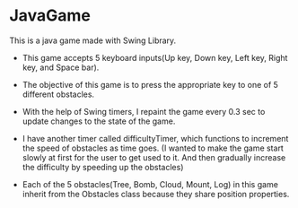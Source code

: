 # JavaGame

This is a java game made with Swing Library. 
  - This game accepts 5 keyboard inputs(Up key, Down key, Left key, Right key, and Space bar).
  - The objective of this game is to press the appropriate key to one of 5 different obstacles.
  - With the help of Swing timers, I repaint the game every 0.3 sec to update changes to the state of the game.
  - I have another timer called difficultyTimer, which functions to increment the speed of obstacles as time goes.
     (I wanted to make the game start slowly at first for the user to get used to it. And then gradually increase the     difficulty by speeding up the obstacles)

  - Each of the 5 obstacles(Tree, Bomb, Cloud, Mount, Log) in this game inherit from the Obstacles class because they share       position properties.

